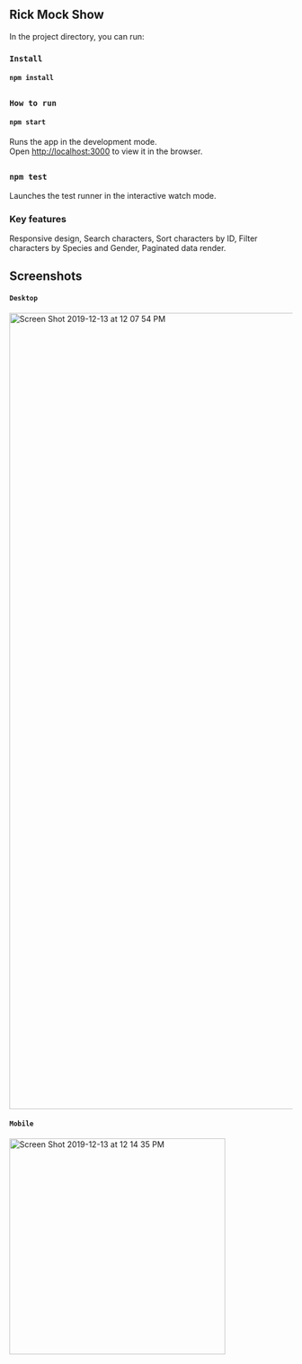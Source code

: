 ## Rick Mock Show 

In the project directory, you can run:
### `Install`
#### `npm install`

## 

### `How to run`
#### `npm start`

Runs the app in the development mode.<br />
Open [http://localhost:3000](http://localhost:3000) to view it in the browser.

##

### `npm test`

Launches the test runner in the interactive watch mode.<br />

### Key features

Responsive design, Search characters, Sort characters by ID, Filter characters by Species and Gender, Paginated data render.

## Screenshots
#### `Desktop`
<img width="1416" alt="Screen Shot 2019-12-13 at 12 07 54 PM" src="https://user-images.githubusercontent.com/7436199/70776966-97fcf180-1da4-11ea-96fd-11c3779921e8.png">

#### `Mobile`

<img width="384" alt="Screen Shot 2019-12-13 at 12 14 35 PM" src="https://user-images.githubusercontent.com/7436199/70777047-c2e74580-1da4-11ea-8a6b-16d6a4bde1de.png">
